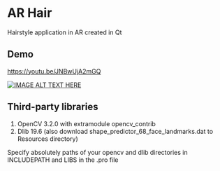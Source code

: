 # AR Hair
Hairstyle application in AR created in Qt

## Demo
https://youtu.be/JNBwUjA2mGQ

[![IMAGE ALT TEXT HERE](https://img.youtube.com/vi/JNBwUjA2mGQ/0.jpg)](https://www.youtube.com/watch?v=JNBwUjA2mGQ)

## Third-party libraries 
1. OpenCV 3.2.0 with extramodule opencv_contrib
2. Dlib 19.6 (also download shape_predictor_68_face_landmarks.dat to Resources directory)

Specify absolutely paths of your opencv and dlib directories in INCLUDEPATH and LIBS in the .pro file


